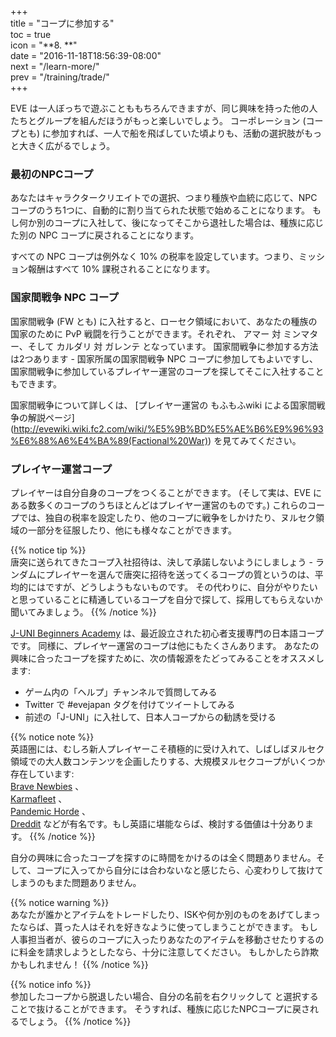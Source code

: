 +++  
title = "コープに参加する"  
toc = true  
icon = "**8. **"  
date = "2016-11-18T18:56:39-08:00"  
next = "/learn-more/"  
prev = "/training/trade/"  
+++

EVE は一人ぼっちで遊ぶことももちろんできますが、同じ興味を持った他の人たちとグループを組んだほうがもっと楽しいでしょう。 コーポレーション (コープとも) に参加すれば、一人で船を飛ばしていた頃よりも、活動の選択肢がもっと大きく広がるでしょう。

### 最初のNPCコープ

あなたはキャラクタークリエイトでの選択、つまり種族や血統に応じて、NPCコープのうち1つに、自動的に割り当てられた状態で始めることになります。 もし何か別のコープに入社して、後になってそこから退社した場合は、種族に応じた別の NPC コープに戻されることになります。

すべての NPC コープは例外なく 10% の税率を設定しています。つまり、ミッション報酬はすべて 10% 課税されることになります。

### 国家間戦争 NPC コープ

国家間戦争 (FW とも) に入社すると、ローセク領域において、あなたの種族の国家のために PvP 戦闘を行うことができます。それぞれ、 アマー 対 ミンマター、そして カルダリ 対 ガレンテ となっています。 国家間戦争に参加する方法は2つあります - 国家所属の国家間戦争 NPC コープに参加してもよいですし、国家間戦争に参加しているプレイヤー運営のコープを探してそこに入社することもできます。

国家間戦争について詳しくは、 \[プレイヤー運営の もふもふwiki による国家間戦争の解説ページ\](http://evewiki.wiki.fc2.com/wiki/%E5%9B%BD%E5%AE%B6%E9%96%93%E6%88%A6%E4%BA%89(Factional%20War)) を見てみてください。

### プレイヤー運営コープ

プレイヤーは自分自身のコープをつくることができます。 (そして実は、EVE にある数多くのコープのうちほとんどはプレイヤー運営のものです。) これらのコープでは、独自の税率を設定したり、他のコープに戦争をしかけたり、ヌルセク領域の一部分を征服したり、他にも様々なことができます。

{{% notice tip %}}  
唐突に送られてきたコープ入社招待は、決して承諾しないようにしましょう - ランダムにプレイヤーを選んで唐突に招待を送ってくるコープの質というのは、平均的にはですが、どうしようもないものです。 その代わりに、自分がやりたいと思っていることに精通しているコープを自分で探して、採用してもらえないか聞いてみましょう。 {{% /notice %}}

[J-UNI Beginners Academy](https://forums.eveonline.com/default.aspx?g=posts&m=6689849) は、最近設立された初心者支援専門の日本語コープです。 同様に、プレイヤー運営のコープは他にもたくさんあります。 あなたの興味に合ったコープを探すために、次の情報源をたどってみることをオススメします:

- ゲーム内の「ヘルプ」チャンネルで質問してみる
- Twitter で #evejapan タグを付けてツイートしてみる 
- 前述の「J-UNI」に入社して、日本人コープからの勧誘を受ける

{{% notice note %}}  
英語圏には、むしろ新人プレイヤーこそ積極的に受け入れて、しばしばヌルセク領域での大人数コンテンツを企画したりする、大規模ヌルセクコープがいくつか存在しています:  
[Brave Newbies](http://www.bravecollective.com/) 、  
[Karmafleet](https://recruit.karmafleet.org/) 、  
[Pandemic Horde](https://www.reddit.com/r/pandemichorde/) 、   
[Dreddit](http://dredditisrecruiting.com/) などが有名です。もし英語に堪能ならば、検討する価値は十分あります。 {{% /notice %}}

自分の興味に合ったコープを探すのに時間をかけるのは全く問題ありません。そして、コープに入ってから自分には合わないなと感じたら、心変わりして抜けてしまうのもまた問題ありません。

{{% notice warning %}}  
あなたが誰かとアイテムをトレードしたり、ISKや何か別のものをあげてしまったならば、貰った人はそれを好きなように使ってしまうことができます。 もし人事担当者が、彼らのコープに入ったりあなたのアイテムを移動させたりするのに料金を請求しようとしたなら、十分に注意してください。 もしかしたら詐欺かもしれません！ {{% /notice %}}

{{% notice info %}}  
参加したコープから脱退したい場合、自分の名前を右クリックして <kbd></kbd> <kbd></kbd> と選択することで抜けることができます。 そうすれば、種族に応じたNPCコープに戻されるでしょう。 {{% /notice %}}